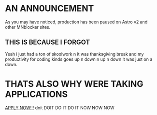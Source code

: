 # AN ANN0UNCEMENT
As you may have noticed, production has been paused on Astro v2 and other MNblocker sites.
## THIS IS BECAUSE I FORGOT
Yeah i just had a ton of skoolwork n it was thanksgiving break and my productivity for coding kinds goes up n down n up n down it was just on a down.
# THATS ALSO WHY WERE TAKING APPLICATIONS
<a href="https://docs.google.com/forms/d/e/1FAIpQLSf6mGJQtJKmc9APHXwE52DtdeyOt1BQ-SzB3wBApuWt4wv4ow/viewform">APPLY NOW!!!</a> doit DOIT DO IT DO IT NOW NOW NOW
